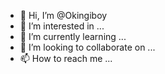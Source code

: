 - 👋 Hi, I’m @Okingiboy
- 👀 I’m interested in ...
- 🌱 I’m currently learning ...
- 💞️ I’m looking to collaborate on ...
- 📫 How to reach me ...

<!---
Okingiboy/Okingiboy is a ✨ special ✨ repository because its `README.md` (this file) appears on your GitHub profile.
You can click the Preview link to take a look at your changes.
--->

